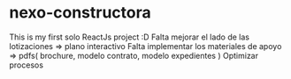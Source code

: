 # nexo-constructora
This is my first solo ReactJs project :D
Falta mejorar el lado de las lotizaciones => plano interactivo
Falta implementar los materiales de apoyo => pdfs( brochure, modelo contrato, modelo expedientes )
Optimizar procesos

